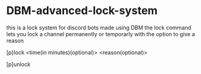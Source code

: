 # DBM-advanced-lock-system
this is a lock system for discord bots made using DBM
the lock command lets you lock a channel permanently or temporarly with the option to give a reason

[p}lock <channel> <time(in minutes)(optional)> <reason(optional)>
  
 [p]unlock <channel>
